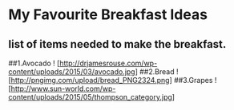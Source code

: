 # My Favourite Breakfast Ideas
## list of items needed to make the breakfast.

##1.Avocado
! [http://drjamesrouse.com/wp-content/uploads/2015/03/avocado.jpg]
##2.Bread
! [http://pngimg.com/upload/bread_PNG2324.png]
##3.Grapes
! [http://www.sun-world.com/wp-content/uploads/2015/05/thompson_category.jpg]

